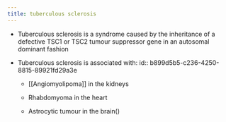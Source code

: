 ```yaml
---
title: tuberculous sclerosis
---
```


- Tuberculous sclerosis is a syndrome caused by the inheritance of a defective TSC1 or TSC2 tumour suppressor gene in an autosomal dominant fashion

- Tuberculous sclerosis is associated with:
id:: b899d5b5-c236-4250-8815-89921fd29a3e
	 - [[Angiomyolipoma]] in the kidneys

	 - Rhabdomyoma in the heart

	 - Astrocytic tumour in the brain()
